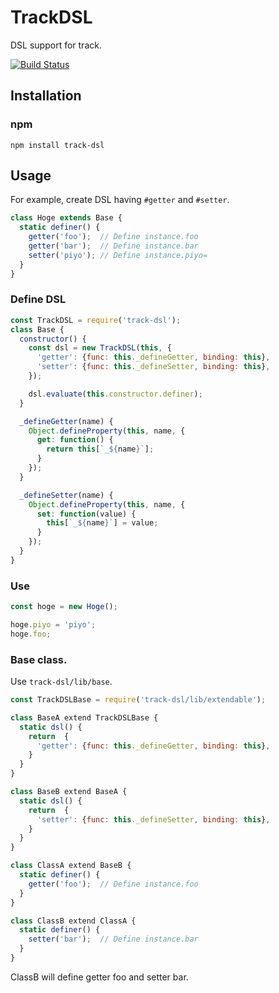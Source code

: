 # TrackDSL
DSL support for track.

[![Build Status](https://travis-ci.org/yosami-framework/track-dsl.svg?branch=master)](https://travis-ci.org/yosami-framework/track-dsl)

## Installation

### npm

```shell
npm install track-dsl
```

## Usage

For example, create DSL having `#getter` and `#setter`.

```javascript
class Hoge extends Base {
  static definer() {
    getter('foo');  // Define instance.foo
    getter('bar');  // Define instance.bar
    setter('piyo'); // Define instance.piyo=
  }
}
```

### Define DSL

```javascript
const TrackDSL = require('track-dsl');
class Base {
  constructor() {
    const dsl = new TrackDSL(this, {
      'getter': {func: this._defineGetter, binding: this},
      'setter': {func: this._defineSetter, binding: this},
    });

    dsl.evaluate(this.constructor.definer);
  }

  _defineGetter(name) {
    Object.defineProperty(this, name, {
      get: function() {
        return this[`_${name}`];
      }
    });
  }

  _defineSetter(name) {
    Object.defineProperty(this, name, {
      set: function(value) {
        this[`_${name}`] = value;
      }
    });
  }
}
```

### Use

```javascript
const hoge = new Hoge();

hoge.piyo = 'piyo';
hoge.foo;
```

### Base class.

Use `track-dsl/lib/base`.

```javascript
const TrackDSLBase = require('track-dsl/lib/extendable');

class BaseA extend TrackDSLBase {
  static dsl() {
    return  {
      'getter': {func: this._defineGetter, binding: this},
    }
  }
}

class BaseB extend BaseA {
  static dsl() {
    return  {
      'setter': {func: this._defineSetter, binding: this},
    }
  }
}

class ClassA extend BaseB {
  static definer() {
    getter('foo');  // Define instance.foo
  }
}

class ClassB extend ClassA {
  static definer() {
    setter('bar');  // Define instance.bar
  }
}
```

ClassB will define getter foo and setter bar.
